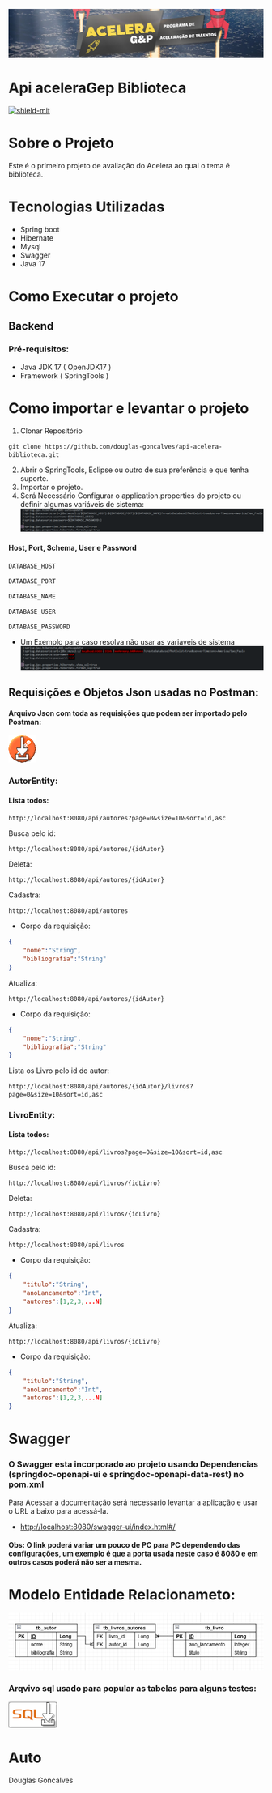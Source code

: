 ![Logo](https://github.com/douglas-goncalves/acelera_assets/blob/master/logo.jpeg)
# Api aceleraGep Biblioteca
[![shield-mit](https://img.shields.io/badge/license-MIT-green)](https://github.com/douglas-goncalves/acelera_assets/blob/master/docs/LICENCE)
# Sobre o Projeto
Este é o primeiro projeto de avaliação do Acelera ao qual o tema é biblioteca.

# Tecnologias Utilizadas
- Spring boot
- Hibernate
- Mysql
- Swagger
- Java 17

# Como Executar o projeto

## Backend
### Pré-requisitos:
- Java JDK 17 ( OpenJDK17 )
- Framework ( SpringTools ) 

# Como importar e levantar o projeto

 1. Clonar Repositório
```Banch
git clone https://github.com/douglas-goncalves/api-acelera-biblioteca.git
```
 2. Abrir o SpringTools, Eclipse ou outro de sua preferência e que tenha suporte.
 3. Importar o projeto.
 4. Será Necessário Configurar o application.properties do projeto ou definir algumas variáveis de sistema:
 ![application_properties1](https://github.com/douglas-goncalves/acelera_assets/blob/master/application-properties.png)
 
 #### Host, Port, Schema, User e Password
  ```Banch
  DATABASE_HOST
  ```
  ```Banch
  DATABASE_PORT
  ```
  ```Banch
  DATABASE_NAME
  ```
  ```Banch
  DATABASE_USER
  ```
  ```Banch
  DATABASE_PASSWORD 
  ```
   - Um Exemplo para caso resolva não usar as variaveis de sistema
 ![application_properties2](https://github.com/douglas-goncalves/acelera_assets/blob/master/application-properties_exemplo.png)
  
 ## Requisições e Objetos Json usadas no Postman:
 #### Arquivo Json com toda as requisições que podem ser importado pelo Postman:
 [![Json para Importar no Postman](https://github.com/douglas-goncalves/acelera_assets/blob/master/postman.png)](https://github.com/douglas-goncalves/acelera_assets/blob/master/docs/AceleraGepBiblioteca.postman_collection.json)
  
### AutorEntity:
#### Lista todos:
 ```Banch
http://localhost:8080/api/autores?page=0&size=10&sort=id,asc
```
Busca pelo id:
 ```Banch
http://localhost:8080/api/autores/{idAutor}
```
Deleta: 
 ```Banch
http://localhost:8080/api/autores/{idAutor}
```
Cadastra:
 ```Banch
http://localhost:8080/api/autores
```
- Corpo da requisição:
~~~json
{
	"nome":"String",
	"bibliografia":"String"
}
~~~

Atualiza:
 ```Banch
http://localhost:8080/api/autores/{idAutor}
```
- Corpo da requisição:
~~~json
{
	"nome":"String",
	"bibliografia":"String"
}
~~~

Lista os Livro pelo id do autor:
 ```Banch
http://localhost:8080/api/autores/{idAutor}/livros?page=0&size=10&sort=id,asc
```
### LivroEntity:
#### Lista todos: 
 ```Banch
http://localhost:8080/api/livros?page=0&size=10&sort=id,asc
```
Busca pelo id: 
 ```Banch
http://localhost:8080/api/livros/{idLivro}
```
Deleta: 
 ```Banch
http://localhost:8080/api/livros/{idLivro}
```
Cadastra: 
 ```Banch
http://localhost:8080/api/livros
```
- Corpo da requisição:
~~~json
{
	"titulo":"String",
	"anoLancamento":"Int",
	"autores":[1,2,3,...N]
}
~~~
Atualiza: 
 ```Banch
http://localhost:8080/api/livros/{idLivro}
```
- Corpo da requisição:
~~~json
{
	"titulo":"String",
	"anoLancamento":"Int",
	"autores":[1,2,3,...N]
}
~~~
# Swagger
### O Swagger esta incorporado ao projeto usando Dependencias (**springdoc-openapi-ui** e **springdoc-openapi-data-rest**) no pom.xml
Para Acessar a documentação será necessario levantar a aplicação e usar o URL a baixo para acessá-la.
- <http://localhost:8080/swagger-ui/index.html#/>
#### Obs: O link poderá variar um pouco de PC para PC dependendo das configurações, um exemplo é que a porta usada neste caso é 8080 e em outros casos poderá não ser a  mesma.




# Modelo Entidade Relacionameto:
![mer](https://github.com/douglas-goncalves/acelera_assets/blob/master/mer.png)

### Arqvivo sql usado para popular as tabelas para alguns testes:
[![Sql usado em alguns testes](https://github.com/douglas-goncalves/acelera_assets/blob/master/mysql.png)](https://github.com/douglas-goncalves/acelera_assets/blob/master/docs/popular_tabelas_aceleragep_biblioteca.sql)



# Auto
Douglas Goncalves
